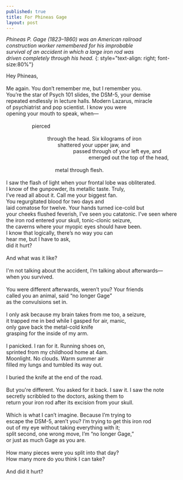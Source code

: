 ```yaml
---
published: true
title: For Phineas Gage
layout: post
---
```


<i></i>

*Phineas P. Gage (1823–1860) was an American railroad<br>construction worker remembered for his improbable<br>survival of an accident in which a large iron rod was<br>driven completely through his head.*
{: style="text-align: right; font-size:80%"}

Hey Phineas, <br>
<br>
Me again. You don’t remember me, but I remember you. <br>
You’re the star of Psych 101 slides, the DSM-5, your demise<br>
repeated endlessly in lecture halls. Modern Lazarus, miracle <br>
of psychiatrist and pop scientist. I know you were <br>
opening your mouth to speak, when—<br>
<br>
&emsp;&emsp;&emsp;&emsp;&emsp;pierced<br>
<br>
&emsp;&emsp;&emsp;&emsp;&emsp;&emsp;&emsp;&emsp;through the head. Six kilograms of iron<br>
&emsp;&emsp;&emsp;&emsp;&emsp;&emsp;&emsp;&emsp;&emsp;&emsp;shattered your upper jaw, and <br>
&emsp;&emsp;&emsp;&emsp;&emsp;&emsp;&emsp;&emsp;&emsp;&emsp;&emsp;&emsp;&emsp;passed through of your left eye, and<br>
&emsp;&emsp;&emsp;&emsp;&emsp;&emsp;&emsp;&emsp;&emsp;&emsp;&emsp;&emsp;&emsp;&emsp;&emsp;&emsp;emerged out the top of the head,<br>
<br>
&emsp;&emsp;&emsp;&emsp;&emsp;&emsp;&emsp;&emsp;&ensp;&ensp;&ensp;metal through flesh. <br>
<br>
I saw the flash of light when your frontal lobe was obliterated.<br>
I know of the gunpowder, its metallic taste. Truly, <br>
I’ve read all about it. Call me your biggest fan.<br>
You regurgitated blood for two days and<br>
laid comatose for twelve. Your hands turned ice-cold but<br>
your cheeks flushed feverish, I’ve seen you catatonic. I've seen where<br>
the iron rod entered your skull, tonic-clonic seizure, <br>
the caverns where your myopic eyes should have been.<br>
I know that logically, there’s no way you can<br>
hear me, but I have to ask,<br>
did it hurt?<br>
<br>
And what was it like?<br>
<br>
I'm not talking about the accident, I’m talking about afterwards—<br>
when you survived. <br>
<br>
You were different afterwards, weren’t you? Your friends<br>
called you an animal, said “no longer Gage” <br>
as the convulsions set in.<br>
<br>
I only ask because my brain takes from me too, a seizure,<br>
it trapped me in bed while I gasped for air, manic,<br>
only gave back the metal-cold knife<br>
grasping for the inside of my arm.<br>
<br>
I panicked. I ran for it. Running shoes on,<br>
sprinted from my childhood home at 4am.<br>
Moonlight. No clouds. Warm summer air<br>
filled my lungs and tumbled its way out. <br>
<br>
I buried the knife at the end of the road.<br>
<br>
But you're different. You asked for it back. I saw it. I saw the note<br>
secretly scribbled to the doctors, asking them to <br>
return your iron rod after its excision from your skull.<br>
<br>
Which is what I can’t imagine. Because I’m trying to <br>
escape the DSM-5, aren’t you? I’m trying to get this iron rod<br>
out of my eye without taking everything with it;<br>
split second, one wrong move, I’m “no longer Gage,”<br>
or just as much Gage as you are.<br>
<br>
How many pieces were you split into that day?<br>
How many more do you think I can take?<br>
<br>
And did it hurt?<br>
